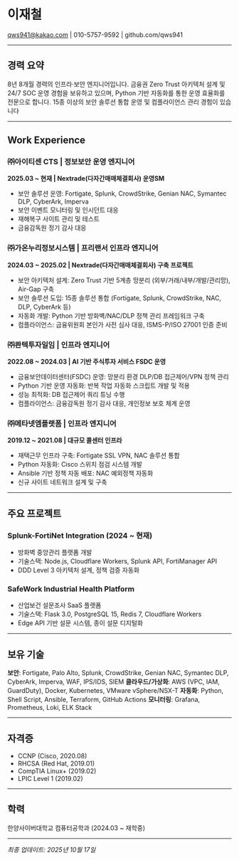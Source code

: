 # 이재철

qws941@kakao.com | 010-5757-9592 | github.com/qws941

---

## 경력 요약

8년 8개월 경력의 인프라·보안 엔지니어입니다. 금융권 Zero Trust 아키텍처 설계 및 24/7 SOC 운영 경험을 보유하고 있으며, Python 기반 자동화를 통한 운영 효율화를 전문으로 합니다. 15종 이상의 보안 솔루션 통합 운영 및 컴플라이언스 관리 경험이 있습니다

---

## Work Experience

### ㈜아이티센 CTS | 정보보안 운영 엔지니어
**2025.03 ~ 현재 | Nextrade(다자간매매체결회사) 운영SM**

- 보안 솔루션 운영: Fortigate, Splunk, CrowdStrike, Genian NAC, Symantec DLP, CyberArk, Imperva
- 보안 이벤트 모니터링 및 인시던트 대응
- 재해복구 사이트 관리 및 테스트
- 금융감독원 정기 감사 대응

### ㈜가온누리정보시스템 | 프리랜서 인프라 엔지니어
**2024.03 ~ 2025.02 | Nextrade(다자간매매체결회사) 구축 프로젝트**

- 보안 아키텍처 설계: Zero Trust 기반 5계층 망분리 (외부/거래/내부/개발/관리망), Air-Gap 구축
- 보안 솔루션 도입: 15종 솔루션 통합 (Fortigate, Splunk, CrowdStrike, NAC, DLP, CyberArk 등)
- 자동화 개발: Python 기반 방화벽/NAC/DLP 정책 관리 프레임워크 구축
- 컴플라이언스: 금융위원회 본인가 사전 심사 대응, ISMS-P/ISO 27001 인증 준비

### ㈜콴텍투자일임 | 인프라 엔지니어
**2022.08 ~ 2024.03 | AI 기반 주식투자 서비스 FSDC 운영**

- 금융보안데이터센터(FSDC) 운영: 망분리 환경 DLP/DB 접근제어/VPN 정책 관리
- Python 기반 운영 자동화: 반복 작업 자동화 스크립트 개발 및 적용
- 성능 최적화: DB 접근제어 쿼리 튜닝 수행
- 컴플라이언스: 금융감독원 정기 감사 대응, 개인정보 보호 체계 운영

### ㈜메타넷엠플랫폼 | 인프라 엔지니어
**2019.12 ~ 2021.08 | 대규모 콜센터 인프라**

- 재택근무 인프라 구축: Fortigate SSL VPN, NAC 솔루션 통합
- Python 자동화: Cisco 스위치 점검 시스템 개발
- Ansible 기반 정책 자동 배포: NAC 예외정책 자동화
- 신규 사이트 네트워크 설계 및 구축

---

## 주요 프로젝트

### Splunk-FortiNet Integration (2024 ~ 현재)
- 방화벽 중앙관리 플랫폼 개발
- 기술스택: Node.js, Cloudflare Workers, Splunk API, FortiManager API
- DDD Level 3 아키텍처 설계, 정책 검증 자동화

### SafeWork Industrial Health Platform
- 산업보건 설문조사 SaaS 플랫폼
- 기술스택: Flask 3.0, PostgreSQL 15, Redis 7, Cloudflare Workers
- Edge API 기반 설문 시스템, 종이 설문 디지털화

---

## 보유 기술

**보안**: Fortigate, Palo Alto, Splunk, CrowdStrike, Genian NAC, Symantec DLP, CyberArk, Imperva, WAF, IPS/IDS, SIEM
**클라우드/가상화**: AWS (VPC, IAM, GuardDuty), Docker, Kubernetes, VMware vSphere/NSX-T
**자동화**: Python, Shell Script, Ansible, Terraform, GitHub Actions
**모니터링**: Grafana, Prometheus, Loki, ELK Stack

---

## 자격증

- CCNP (Cisco, 2020.08)
- RHCSA (Red Hat, 2019.01)
- CompTIA Linux+ (2019.02)
- LPIC Level 1 (2019.02)

---

## 학력

한양사이버대학교 컴퓨터공학과 (2024.03 ~ 재학중)

---

_최종 업데이트: 2025년 10월 17일_
